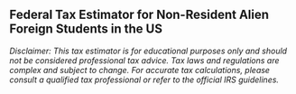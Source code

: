 ## Federal Tax Estimator for Non-Resident Alien Foreign Students in the US

*Disclaimer: This tax estimator is for educational purposes only and should not be considered professional tax advice. Tax laws and regulations are complex and subject to change. For accurate tax calculations, please consult a qualified tax professional or refer to the official IRS guidelines.*
